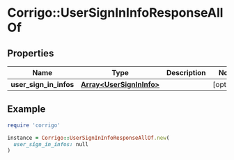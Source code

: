 # Corrigo::UserSignInInfoResponseAllOf

## Properties

| Name | Type | Description | Notes |
| ---- | ---- | ----------- | ----- |
| **user_sign_in_infos** | [**Array&lt;UserSignInInfo&gt;**](UserSignInInfo.md) |  | [optional] |

## Example

```ruby
require 'corrigo'

instance = Corrigo::UserSignInInfoResponseAllOf.new(
  user_sign_in_infos: null
)
```

